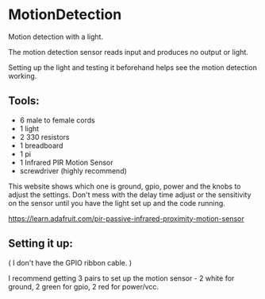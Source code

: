 # MotionDetection
Motion detection with a light.

The motion detection sensor reads input and produces no output or light.

Setting up the light and testing it beforehand helps see the motion detection working.

## Tools:
* 6 male to female cords
* 1 light
* 2 330 resistors
* 1 breadboard
* 1 pi
* 1 Infrared PIR Motion Sensor
* screwdriver (highly recommend)

This website shows which one is ground, gpio, power and the knobs to adjust the settings. Don't mess with the delay time adjust or the sensitivity on the sensor until you have the light set up and the code running.

https://learn.adafruit.com/pir-passive-infrared-proximity-motion-sensor 

## Setting it up:
( I don't have the GPIO ribbon cable. )

I recommend getting 3 pairs to set up the motion sensor - 2 white for ground, 2 green for gpio, 2 red for power/vcc.

